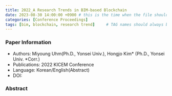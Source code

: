```yaml
---
title: 2022_A Research Trends in BIM-based Blockchain
date: 2023-08-30 14:00:00 +0900 # this is the time when the file should be shown to public
categories: [Conference Proceedings]
tags: [bim, blockchain, research trend]     # TAG names should always be lowercase
---
```


### Paper Information
- Authors: Miyoung Uhm(Ph.D., Yonsei Univ.), Hongjo Kim* (Ph.D., Yonsei Univ. *Corr.)
- Publications:
2022 KICEM Conference
- Language: 
Korean/English(Abstract)
- DOI:

### Abstract
